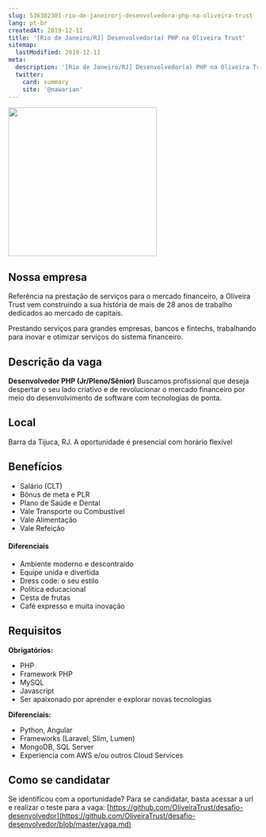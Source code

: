 ```yaml
---
slug: 536382301-rio-de-janeirorj-desenvolvedora-php-na-oliveira-trust
lang: pt-br
createdAt: 2019-12-11
title: '[Rio de Janeiro/RJ] Desenvolvedor(a) PHP na Oliveira Trust'
sitemap:
  lastModified: 2019-12-11
meta:
  description: '[Rio de Janeiro/RJ] Desenvolvedor(a) PHP na Oliveira Trust'
  twitter:
    card: summary
    site: '@nawarian'
---
```

<p>
<img src="https://encrypted-tbn0.gstatic.com/images?q=tbn%3AANd9GcQIAOtqQ5is5vwbcEn0ZahZfMxz1QIeAYtFfnLdkCXu1sqAGbnX" width="300">
</p>

## Nossa empresa

Referência na prestação de serviços para o mercado financeiro, a Oliveira Trust vem construindo a sua história de mais de 28 anos de trabalho dedicados ao mercado de capitais.

Prestando serviços para grandes empresas, bancos e fintechs, trabalhando para inovar e otimizar serviços do sistema financeiro.

## Descrição da vaga

<strong>Desenvolvedor PHP (Jr/Pleno/Sênior)</strong>
Buscamos profissional que deseja despertar o seu lado criativo e de revolucionar o mercado financeiro por meio do desenvolvimento de software com tecnologias de ponta.

## Local

Barra da Tijuca, RJ.
A oportunidade é presencial com horário flexível

## Benefícios

- Salário (CLT)
- Bônus de meta e PLR
- Plano de Saúde e Dental
- Vale Transporte ou Combustível
- Vale Alimentação
- Vale Refeição

#### Diferenciais

- Ambiente moderno e descontraído
- Equipe unida e divertida
- Dress code: o seu estilo
- Política educacional
- Cesta de frutas
- Café expresso e muita inovação

## Requisitos

**Obrigatórios:**

- PHP
- Framework PHP
- MySQL
- Javascript
- Ser apaixonado por aprender e explorar novas tecnologias 

**Diferenciais:**

- Python, Angular
- Frameworks (Laravel, Slim, Lumen)
- MongoDB, SQL Server
- Experiencia com AWS e/ou outros Cloud Services

## Como se candidatar

Se identificou com a oportunidade? Para se candidatar, basta acessar a url e realizar o teste para a vaga:
[https://github.com/OliveiraTrust/desafio-desenvolvedor](https://github.com/OliveiraTrust/desafio-desenvolvedor/blob/master/vaga.md)